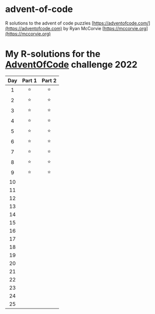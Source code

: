 # advent-of-code

R solutions to the advent of code puzzles [https://adventofcode.com/](https://adventofcode.com) by Ryan McCorvie [https://mccorvie.org](https://mccorvie.org)


# My **R**-solutions for the [AdventOfCode](https://adventofcode.com/) challenge 2022

| Day | Part 1 | Part 2 |
|:---:|:--------:|:--------:|
|  1  |    ⭐    |    ⭐    |
|  2  |    ⭐    |    ⭐    |
|  3  |    ⭐    |    ⭐    |
|  4  |    ⭐    |    ⭐    |
|  5  |    ⭐    |    ⭐    |  
|  6  |    ⭐    |    ⭐    |  
|  7  |    ⭐    |    ⭐    |  
|  8  |    ⭐    |    ⭐    |  
|  9  |    ⭐    |    ⭐    |  
| 10  |          |          |
| 11  |          |          |
| 12  |          |          |
| 13  |          |          |
| 14  |          |          |
| 15  |          |          |
| 16  |          |          |
| 17  |          |          |
| 18  |          |          |
| 19  |          |          |
| 20  |          |          |
| 21  |          |          |
| 22  |          |          |
| 23  |          |          |
| 24  |          |          |
| 25  |          |          |
